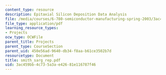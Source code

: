 ```yaml
---
content_type: resource
description: Epitaxial Silicon Deposition Data Analysis
file: /media/courses/6-780-semiconductor-manufacturing-spring-2003/3ac459bb4c735a3ae42681e116787f46_smith_sarg_rep.pdf
file_type: application/pdf
learning_resource_types:
- Projects
ocw_type: OCWFile
parent_title: Projects
parent_type: CourseSection
parent_uid: 450e56ad-9640-db34-f8aa-b61ce3502b7d
resourcetype: Document
title: smith_sarg_rep.pdf
uid: 3ac459bb-4c73-5a3a-e426-81e116787f46
---
```

